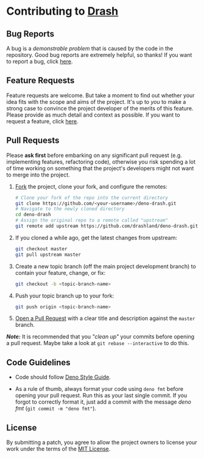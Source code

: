 # Contributing to [Drash](https://github.com/drashland/deno-drash/)

## Bug Reports

A bug is a *demonstrable problem* that is caused by the code in the repository. Good bug reports are extremely helpful, so thanks!
If you want to report a bug, click [here](https://github.com/drashland/deno-drash/issues/new?assignees=&labels=bug&template=bug_report.md&title=).

## Feature Requests
Feature requests are welcome. But take a moment to find out whether your idea fits with the scope and aims of the project. It's up to *you* to make a strong case to convince the project developer of the merits of this feature. Please provide as much detail and context as possible. If you want to request a feature, click [here](https://github.com/drashland/deno-drash/issues/new?assignees=&labels=enhancement&template=feature_request.md&title=).

## Pull Requests

Please **ask first** before embarking on any significant pull request (e.g. implementing features, refactoring code), otherwise you risk spending a lot of time working on something that the project's developers might not want to merge into the project.

1. [Fork](https://help.github.com/articles/fork-a-repo/) the project, clone your fork, and configure the remotes:
    ```bash
    # Clone your fork of the repo into the current directory
    git clone https://github.com/<your-username>/deno-drash.git
    # Navigate to the newly cloned directory
    cd deno-drash
    # Assign the original repo to a remote called "upstream"
    git remote add upstream https://github.com/drashland/deno-drash.git
    ```
2. If you cloned a while ago, get the latest changes from upstream:
    ```bash
    git checkout master
    git pull upstream master
    ```
3. Create a new topic branch (off the main project development branch) to contain your feature, change, or fix:
    ```bash
    git checkout -b <topic-branch-name>
    ```
4. Push your topic branch up to your fork:
    ```bash
    git push origin <topic-branch-name>
    ```
5. [Open a Pull Request](https://help.github.com/articles/about-pull-requests/) with a clear title and description against the `master` branch.

***Note:*** It is recommended that you *"clean up"* your commits before opening a pull request. Maybe take a look at `git rebase --interactive` to do this.

## Code Guidelines
- Code should follow [Deno Style Guide](https://deno.land/std/style_guide.md).

- As a rule of thumb, always format your code using `deno fmt` before opening your pull request. Run this as your last single commit. If you forgot to correctly format it, just add a commit with the message *deno fmt* (`git commit -m "deno fmt"`).

## License
By submitting a patch, you agree to allow the project owners to license your work under the terms of the [MIT License](../LICENSE).

